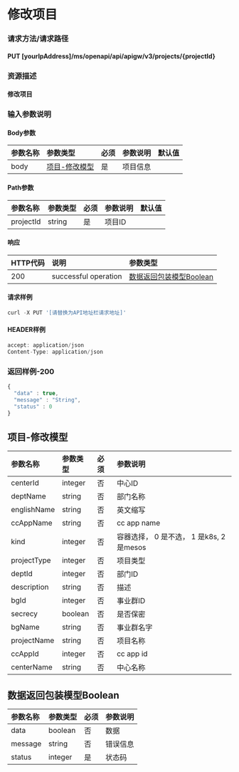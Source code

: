 # 修改项目

### 请求方法/请求路径

#### PUT  [yourIpAddress]/ms/openapi/api/apigw/v3/projects/{projectId}

### 资源描述

#### 修改项目

### 输入参数说明

#### Body参数

| 参数名称 | 参数类型 | 必须 | 参数说明 | 默认值 |
| :--- | :--- | :--- | :--- | :--- |
| body | [项目-修改模型]() | 是 | 项目信息 |  |

#### Path参数

| 参数名称 | 参数类型 | 必须 | 参数说明 | 默认值 |
| :--- | :--- | :--- | :--- | :--- |
| projectId | string | 是 | 项目ID |  |

#### 响应

| HTTP代码 | 说明 | 参数类型 |
| :--- | :--- | :--- |
| 200 | successful operation | [数据返回包装模型Boolean]() |

#### 请求样例

```javascript
curl -X PUT '[请替换为API地址栏请求地址]'
```

#### HEADER样例

```javascript
accept: application/json
Content-Type: application/json
```

### 返回样例-200

```javascript
{
  "data" : true,
  "message" : "String",
  "status" : 0
}
```

## 项目-修改模型

| 参数名称 | 参数类型 | 必须 | 参数说明 |
| :--- | :--- | :--- | :--- |
| centerId | integer | 否 | 中心ID |
| deptName | string | 否 | 部门名称 |
| englishName | string | 否 | 英文缩写 |
| ccAppName | string | 否 | cc app name |
| kind | integer | 否 | 容器选择， 0 是不选， 1 是k8s, 2 是mesos |
| projectType | integer | 否 | 项目类型 |
| deptId | integer | 否 | 部门ID |
| description | string | 否 | 描述 |
| bgId | integer | 否 | 事业群ID |
| secrecy | boolean | 否 | 是否保密 |
| bgName | string | 否 | 事业群名字 |
| projectName | string | 否 | 项目名称 |
| ccAppId | integer | 否 | cc app id |
| centerName | string | 否 | 中心名称 |

## 数据返回包装模型Boolean

| 参数名称 | 参数类型 | 必须 | 参数说明 |
| :--- | :--- | :--- | :--- |
| data | boolean | 否 | 数据 |
| message | string | 否 | 错误信息 |
| status | integer | 是 | 状态码 |

